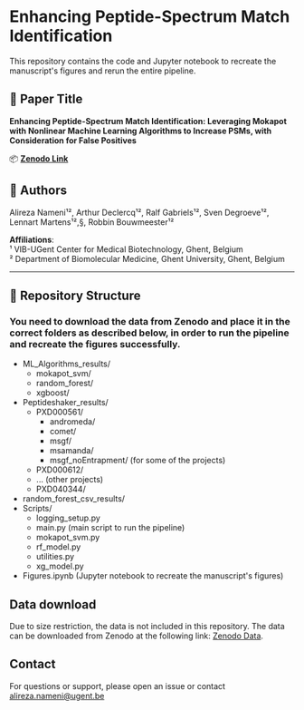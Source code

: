 
# Enhancing Peptide-Spectrum Match Identification

This repository contains the code and Jupyter notebook to recreate the manuscript's figures and rerun the entire pipeline.

## 📝 Paper Title

**Enhancing Peptide-Spectrum Match Identification: Leveraging Mokapot with Nonlinear Machine Learning Algorithms to Increase PSMs, with Consideration for False Positives**

📦 **[Zenodo Link](https://zenodo.org/record/1)**

## 👥 Authors

Alireza Nameni¹², Arthur Declercq¹², Ralf Gabriels¹², Sven Degroeve¹², Lennart Martens¹²,§, Robbin Bouwmeester¹²

**Affiliations**:  
¹ VIB-UGent Center for Medical Biotechnology, Ghent, Belgium  
² Department of Biomolecular Medicine, Ghent University, Ghent, Belgium

---

## 📂 Repository Structure
### You need to download the data from Zenodo and place it in the correct folders as described below, in order to run the pipeline and recreate the figures successfully.

- ML_Algorithms_results/
    - mokapot_svm/
    - random_forest/
    - xgboost/
- Peptideshaker_results/
    - PXD000561/
        - andromeda/
        - comet/
        - msgf/
        - msamanda/
        - msgf_noEntrapment/ (for some of the projects)
    - PXD000612/
    - ... (other projects)
    - PXD040344/
- random_forest_csv_results/
- Scripts/
    - logging_setup.py
    - main.py (main script to run the pipeline)
    - mokapot_svm.py
    - rf_model.py
    - utilities.py
    - xg_model.py
- Figures.ipynb (Jupyter notebook to recreate the manuscript's figures)


## Data download
Due to size restriction, the data is not included in this repository. The data can be downloaded from Zenodo at the following link: [Zenodo Data](https://zenodo.org/records/15535864).

## Contact
For questions or support, please open an issue or contact alireza.nameni@ugent.be

